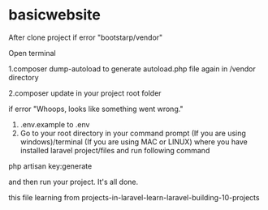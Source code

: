 # basicwebsite

After clone project if error "bootstarp/vendor"

Open terminal

1.composer dump-autoload 
to generate autoload.php file again in /vendor directory

2.composer update 
in your project root folder


if error "Whoops, looks like something went wrong."
1)  .env.example to .env
2) Go to your root directory in your command prompt (If you are using windows)/terminal (If you are using MAC or LINUX) where you have installed laravel project/files and run following command

php artisan key:generate

and then run your project. It's all done.



this file learning from 
projects-in-laravel-learn-laravel-building-10-projects
